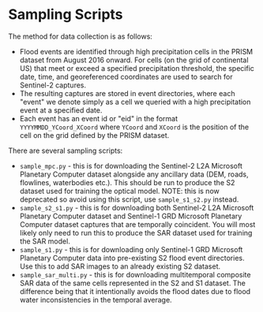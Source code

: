 # Sampling Scripts
The method for data collection is as follows:
* Flood events are identified through high precipitation cells in the PRISM dataset from August 2016 onward. For cells (on the grid of continental US) that meet or exceed a specified precipitation threshold, the specific date, time, and georeferenced coordinates are used to search for Sentinel-2 captures.
* The resulting captures are stored in event directories, where each "event" we denote simply as a cell we queried with a high precipitation event at a specified date.
* Each event has an event id or "eid" in the format `YYYYMMDD_YCoord_XCoord` where `YCoord` and `XCoord` is the position of the cell on the grid defined by the PRISM dataset.

There are several sampling scripts:
* `sample_mpc.py` - this is for downloading the Sentinel-2 L2A Microsoft Planetary Computer dataset alongside any ancillary data (DEM, roads, flowlines, waterbodies etc.). This should be run to produce the S2 dataset used for training the optical model. NOTE: this is now deprecated so avoid using this script, use `sample_s1_s2.py` instead.
* `sample_s2_s1.py` - this is for downloading both Sentinel-2 L2A Microsoft Planetary Computer dataset and Sentinel-1 GRD Microsoft Planetary Computer dataset captures that are temporally coincident. You will most likely only need to run this to produce the SAR dataset used for training the SAR model.
* `sample_s1.py` - this is for downloading only Sentinel-1 GRD Microsoft Planetary Computer data into pre-existing S2 flood event directories. Use this to add SAR images to an already existing S2 dataset.
* `sample_sar_multi.py` - this is for downloading multitemporal composite SAR data of the same cells represented in the S2 and S1 dataset. The difference being that it intentionally avoids the flood dates due to flood water inconsistencies in the temporal average.
